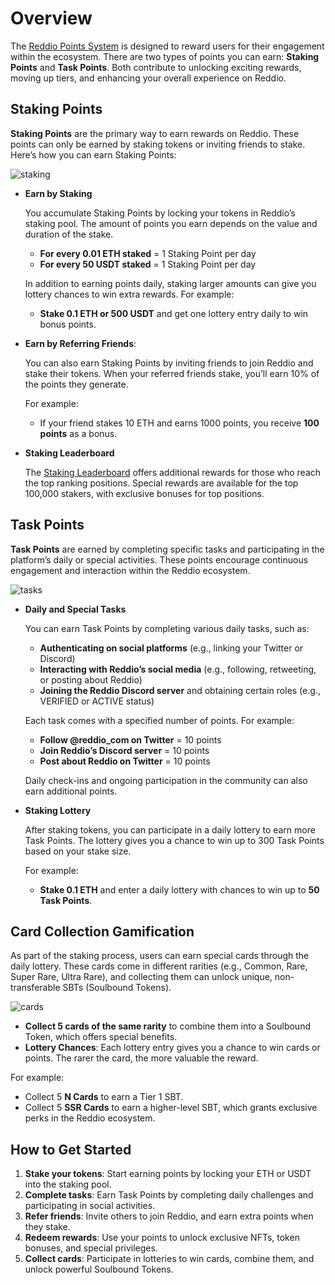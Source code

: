 # Overview

The [Reddio Points System](https://points.reddio.com/) is designed to reward users for their engagement within the ecosystem. There are two types of points you can earn: **Staking Points** and **Task Points**. Both contribute to unlocking exciting rewards, moving up tiers, and enhancing your overall experience on Reddio.
## Staking Points

**Staking Points** are the primary way to earn rewards on Reddio. These points can only be earned by staking tokens or inviting friends to stake. Here’s how you can earn Staking Points:

![staking](/staking.png)

- **Earn by Staking**

    You accumulate Staking Points by locking your tokens in Reddio’s staking pool. The amount of points you earn depends on the value and duration of the stake.
	- **For every 0.01 ETH staked** = 1 Staking Point per day
	- **For every 50 USDT staked** = 1 Staking Point per day

    In addition to earning points daily, staking larger amounts can give you lottery chances to win extra rewards. For example:

	- **Stake 0.1 ETH or 500 USDT** and get one lottery entry daily to win bonus points.

- **Earn by Referring Friends**: 

    You can also earn Staking Points by inviting friends to join Reddio and stake their tokens. When your referred friends stake, you’ll earn 10% of the points they generate.

    For example:

	- If your friend stakes 10 ETH and earns 1000 points, you receive **100 points** as a bonus.

- **Staking Leaderboard**

   The [Staking Leaderboard](https://points.reddio.com/leaderboard) offers additional rewards for those who reach the top ranking positions. Special rewards are available for the top 100,000 stakers, with exclusive bonuses for top positions. 
## Task Points

**Task Points** are earned by completing specific tasks and participating in the platform’s daily or special activities. These points encourage continuous engagement and interaction within the Reddio ecosystem.

![tasks](/tasks.png)

- **Daily and Special Tasks**

    You can earn Task Points by completing various daily tasks, such as:

	- **Authenticating on social platforms** (e.g., linking your Twitter or Discord)
	- **Interacting with Reddio’s social media** (e.g., following, retweeting, or posting about Reddio)
	- **Joining the Reddio Discord server** and obtaining certain roles (e.g., VERIFIED or ACTIVE status)

    Each task comes with a specified number of points. For example:

	- **Follow @reddio_com on Twitter** = 10 points
	- **Join Reddio’s Discord server** = 10 points
	- **Post about Reddio on Twitter** = 10 points

    Daily check-ins and ongoing participation in the community can also earn additional points.

- **Staking Lottery**

    After staking tokens, you can participate in a daily lottery to earn more Task Points. The lottery gives you a chance to win up to 300 Task Points based on your stake size.

    For example:

	- **Stake 0.1 ETH** and enter a daily lottery with chances to win up to **50 Task Points**.

## Card Collection Gamification

As part of the staking process, users can earn special cards through the daily lottery. These cards come in different rarities (e.g., Common, Rare, Super Rare, Ultra Rare), and collecting them can unlock unique, non-transferable SBTs (Soulbound Tokens).

![cards](/cards.jpeg)

- **Collect 5 cards of the same rarity** to combine them into a Soulbound Token, which offers special benefits.
- **Lottery Chances**: Each lottery entry gives you a chance to win cards or points. The rarer the card, the more valuable the reward.

For example:

- Collect 5 **N Cards** to earn a Tier 1 SBT.
- Collect 5 **SSR Cards** to earn a higher-level SBT, which grants exclusive perks in the Reddio ecosystem.

## How to Get Started

1. **Stake your tokens**: Start earning points by locking your ETH or USDT into the staking pool.
2. **Complete tasks**: Earn Task Points by completing daily challenges and participating in social activities.
3. **Refer friends**: Invite others to join Reddio, and earn extra points when they stake.
4. **Redeem rewards**: Use your points to unlock exclusive NFTs, token bonuses, and special privileges.
5. **Collect cards**: Participate in lotteries to win cards, combine them, and unlock powerful Soulbound Tokens.